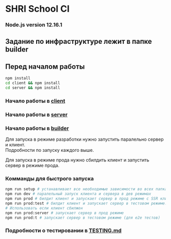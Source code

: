 # SHRI School CI

### Node.js version 12.16.1

## Задание по инфраструктуре лежит в папке builder

## Перед началом работы

```bash
npm install
cd client && npm install
cd server && npm install
```

### Начало работы в [client](client/README.md)

### Начало работы в [server](server/README.md)

### Начало работы в [builder](builder/README.md)

Для запуска в режиме разработки нужно запустить паралельно сервер и клиент.  
Подробности по запуску каждого выше.

Для запуска в режиме прода нужно сбилдить клиент и запустить сервер в режиме прода.

### Комманды для быстрого запуска

```bash
npm run setup # устанавливает все необходимые зависимости во всех папках
npm run dev # паралельный запуск клиента и сервера в дев режимах
npm run prod # билдит клиент и запускает сервер в прод режиме с SSR клиента
npm run prod:test # билдит клиент и запускает сервер в тестовом режиме. (для e2e тестов)
# Использовать если клиент сбилжен
npm run prod:server # запускает сервер в прод режиме
npm run prod:t # запускает сервер в тестовом режиме (для e2e тестов)
```

### Подробности о тестировании в [TESTING.md](TESTING.md)
